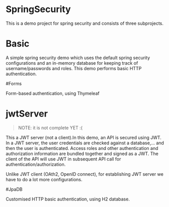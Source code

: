 # SpringSecurity

This is a demo project for spring security and consists of three subprojects.

# Basic

A simple spring security demo which uses the default spring security configurations and an in-memory database for keeping track of username/passwords and roles. This demo performs basic HTTP authentication.

#Forms

Form-based authentication, using Thymeleaf


# jwtServer

> NOTE: it is not complete YET :(

This a JWT server (not a client).In this demo, an API is secured using JWT. In a JWT server, the user credentials are checked against a database,... and then the user is authenticated.
Access roles and other authentication and authorization information are bundled together and signed as a JWT. The client of the API will use JWT in subsequent API call for authentication/authorization. 

Unlike JWT client (OAth2, OpenID connect), for establishing JWT server we have to do a lot more configurations.

#JpaDB

Customised HTTP basic authentication, using H2 database. 
